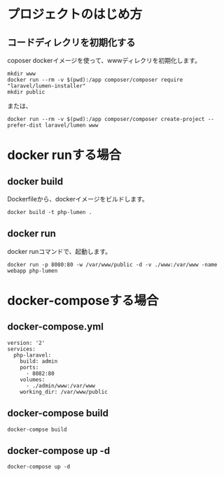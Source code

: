 # プロジェクトのはじめ方

## コードディレクリを初期化する

coposer dockerイメージを使って、wwwディレクリを初期化します。

```
mkdir www
docker run --rm -v $(pwd):/app composer/composer require "laravel/lumen-installer"
mkdir public
```

または、


```
docker run --rm -v $(pwd):/app composer/composer create-project --prefer-dist laravel/lumen www
```





# docker runする場合

## docker build

Dockerfileから、dockerイメージをビルドします。

```
docker build -t php-lumen .
```

## docker run

docker runコマンドで、起動します。

```
docker run -p 8080:80 -w /var/www/public -d -v ./www:/var/www -name webapp php-lumen
```


# docker-composeする場合

## docker-compose.yml

```
version: '2'
services:
  php-laravel:
    build: admin
    ports:
      - 8082:80
    volumes:
      - ./admin/www:/var/www
    working_dir: /var/www/public
```


## docker-compose build

```
docker-compse build
```

## docker-compose up -d

```
docker-compose up -d
```

